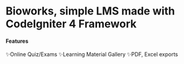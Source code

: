 # Bioworks, simple LMS made with CodeIgniter 4 Framework

#### Features
✨Online Quiz/Exams
✨Learning Material Gallery
✨PDF, Excel exports
